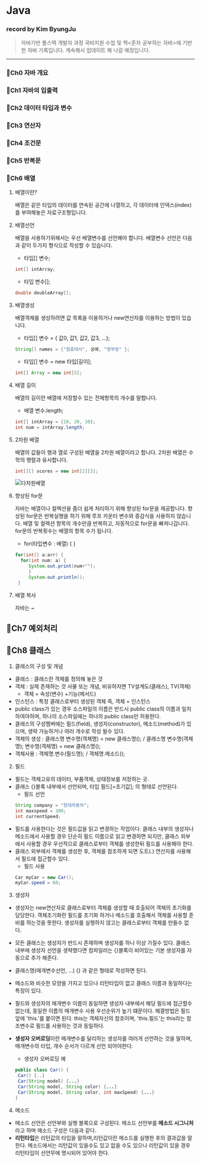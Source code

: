 # Java
### record by Kim ByungJu
> 자바기반 풀스택 개발자 과정 국비지원 수업 및 책<혼자 공부하는 자바>에 기반한 자바 기록입니다. 계속해서 업데이트 해 나갈 예정입니다.
-----
### 📍Ch0 자바 개요
### 📍Ch1 자바의 입출력
### 📍Ch2 데이터 타입과 변수
### 📍Ch3 연산자
### 📍Ch4 조건문
### 📍Ch5 반복문
### 📍Ch6 배열
1. 배열이란?
   
   배열은 같은 타입의 데이터를 연속된 공간에 나열하고, 각 데이터에 인덱스(index)를 부여해놓은 자료구조형입니다.
2. 배열선언
   
   배열을 사용하기위헤서는 우선 배열변수를 선언해야 합니다. 배열변수 선언은 다음과 같이 두가지 형식으로 작성할 수 있습니다.
   - 타입[] 변수;   
   ```java
   int[] intArray;
   ```
   - 타입 변수[];  
   ```java
   double doubleArray[];
   ```
3. 배열생성
   
   배열객체를 생성하려면 값 목록을 이용하거나 new연산자를 이용하는 방법이 있습니다.
   - 타입[] 변수 = { 값0, 값1, 값2, 값3, ...};
   ```java
   String[] names = {"원효대사", 궁예, "정부장" };
   ```
    - 타입[] 변수 = new 타입[길이];
   ```java
   int[] Array = new int[5];
   ```
4. 배열 길이
   
   배열의 길이란 배열에 저장할수 있는 전체항목의 개수를 말합니다. 
   - 배열 변수.length;
   ```java
   int[] intArray = {10, 20, 30};
   int num = intArray.length;
   ```
5. 2차원 배열
   
   배열의 값들이 행과 열로 구성된 배열을 2차원 배열이라고 합니다. 2차원 배열은 수학의 행렬과 유사합니다.  
   ```java
   int[][] scores = new int[2][3];
   ```
   ![다차원배열](https://user-images.githubusercontent.com/125637863/221576582-f94ecc29-2ed1-462c-90ea-76d4e1d60ea7.png)   
6. 향상된 for문
   
   자바는 배열이나 컬렉션을 좀더 쉽게 처리하기 위해 향상된 for문을 제공합니다. 향상된 for문은 반복실행을 하기 위해 루프 카운터 변수와 증감식을 사용하지 않습니다. 
   배열 및 컬렉션 항목의 개수만큼 반복하고, 자동적으로 for문을 빠져나갑니다. for문의 반복횟수는 배열의 항목 수가 됩니다. 
   - for(타입변수 : 배열) { }
   ```java
   for(int[] a:arr) {
	 for(int num: a) {
	 	System.out.print(num+"");
		}
		System.out.println();
	}
   ```   
 7. 배열 복사
   
    자바는 ~  
## 📍Ch7 예외처리
## 📍Ch8 클래스

1. 클래스의 구성 및 개념
 - 클래스 : 클래스란 객체를 정의해 놓은 것
 - 객체 : 실제 존재하는 것 사물 또는 개념, 비유하자면 TV설계도(클래스), TV(객체)
   - 객체 = 속성(변수) +기능(메서드)
 - 인스턴스 : 특정 클래스로부터 생성된 객체 즉, 객체 = 인스턴스
 - public class가 있는 경우 소스파일의 이름은 반드시 public class의 이름과 일치하여야하며, 하나의 소스파일에는 하나의 public class만 허용한다.
 - 클래스의 구성멤버에는 필드(field), 생성자(constructor), 메소드(method)가 있으며, 생략 가능하거나 여러 개수로 작성 될수 있다.
 - 객체의 생성 : 클래스명 변수명(객체명) = new 클래스명(); / 클래스명 변수명(객체명); 변수명(객체명) = new 클래스명();
 - 객체사용 : 객체명.변수(필드명); / 객체명.메소드(); 
2. 필드
 - 필드는 객체고유의 데이터, 부품객체, 상태정보를 저장하는 곳.
 - 클래스 {}블록 내부애서 선언되며, 타입 필드[=초기값]; 의 형태로 선언된다.
   - 필드 선언
   ```java
   String company = "현대자동차";
   int maxspeed = 300;
   int currentSpeed;
   ```
 - 필드를 사용한다는 것은 필드값을 읽고 변경하는 작업이다. 클래스 내부의 생성자나 메소드에서 사용할 경우 단순히 필드 이름으로 읽고 변경하면 되지만, 클래스 외부에서 사용할 경우 우선적으로 클래스로부터
   객체를 생성한뒤 필드를 사용해야 한다. 
 - 클래스 외부에서 객체를 생성한 후, 객체를 참조하게 되면 도트(.) 연산자를 사용해서 필드에 접근할수 있다.
   - 필드 사용
   ```java
   Car myCar = new Car();
   myCar.speed = 60;
   ```
3. 생성자
 - 생성자는 new연산자로 클래스로부터 객체를 생성할 때 호출되어 객체의 초기화를 담당한다. 객체초기화란 필드를 초기화 하거나 메소드를 호출해서 객체를 사용할 준비를 하는것을 뜻한다. 생성자를 실행하지 않고는
   클래스로부터 객체를 만들수 없다.
 - 모든 클래스는 생성자가 반드시 존재하며 생성자를 하나 이상 가질수 있다. 클래스 내부에 생성자 선언을 생략했다면 컴파일러는 {}블록이 비어있는 기본 생성자를 자동으로 추가 해준다.
 - 클래스명(매개변수선언, ...) {} 과 같은 형태로 작성하면 된다.
 - 메소드와 비슷한 모양을 가지고 있으나 리턴타입이 없고 클래스 이름과 동일하다는 특징이 있다.
 - 필드와 생성자의 매개변수 이름이 동일하면 생성자 내부에서 해당 필드에 접근할수 없는데, 동일한 이름의 매개변수 사용 우선순위가 높기 떄문이다. 해결방법은 필드앞에 'this.'를 붙이면 된다.
   this는 객체자신의 참조이며, 'this.필드'는 this라는 참조변수로 필드를 사용하는 것과 동일하다. 
 - **생성자 오버로딩**이란 매개변수를 달리하는 생성자를 여러개 선언하는 것을 말하며, 매개변수의 타입, 개수 순서가 다르게 선언 되어야한다.
    
   - 생성자 오버로딩 예
   ```java
   public class Car() {
   	Car() {..}
	Car(String model) {...}
	Car(String model, String color) {...}
	Car(String model, String color, int maxSpeed) {...}
   }
   ```
 4. 메소드
  - 메소드 선언은 선언부와 실행 블록으로 구성된다. 메소드 선언부를 **메소드 시그니처**라고 하며 메소드 구성은 다음과 같다. 
  - **리턴타입**은 리턴값의 타입을 말하며,리턴값이란 메소드를 실행한 후의 결과값을 말한다. 메소드에서는 리턴값이 있을수도 있고 없을 수도 있으나 리턴값이 있을 경우 리턴타입이 선언무에 명시되어 있어야
    한다.
